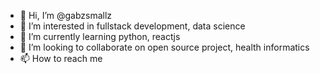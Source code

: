 - 👋 Hi, I’m @gabzsmallz
- 👀 I’m interested in fullstack development, data science
- 🌱 I’m currently learning python, reactjs
- 💞️ I’m looking to collaborate on open source project, health informatics
- 📫 How to reach me 

<!---
gabzsmallz/gabzsmallz is a ✨ special ✨ repository because its `README.md` (this file) appears on your GitHub profile.
You can click the Preview link to take a look at your changes.
--->
